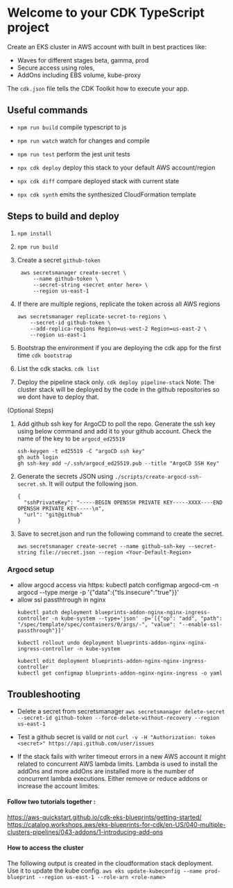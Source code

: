 # Welcome to your CDK TypeScript project

Create an EKS cluster in AWS account with built in best practices like:
- Waves for different stages beta, gamma, prod
- Secure access using roles,
- AddOns including EBS volume, kube-proxy

The `cdk.json` file tells the CDK Toolkit how to execute your app.

## Useful commands

* `npm run build`   compile typescript to js
* `npm run watch`   watch for changes and compile
* `npm run test`    perform the jest unit tests

* `npx cdk deploy`  deploy this stack to your default AWS account/region
* `npx cdk diff`    compare deployed stack with current state
* `npx cdk synth`   emits the synthesized CloudFormation template


## Steps to build and deploy
1. `npm install`
1. `npm run build`
1. Create a secret `github-token`
   ```
    aws secretsmanager create-secret \
        --name github-token \
        --secret-string <secret enter here> \
        --region us-east-1
    ```
1. If there are multiple regions, replicate the token across all AWS regions
    ```
    aws secretsmanager replicate-secret-to-regions \
        --secret-id github-token \
        --add-replica-regions Region=us-west-2 Region=us-east-2 \
        --region us-east-1
    ```


1. Bootstrap the environment if you are deploying the cdk app for the first time
`cdk bootstrap`

1. List the cdk stacks. `cdk list`

1. Deploy the pipeline stack only. `cdk deploy pipeline-stack`
    Note: The cluster stack will be deployed by the code in the github repositories so we dont have to deploy that. 

(Optional Steps)

1. Add github ssh key for ArgoCD to poll the repo.
    Generate the ssh key using below command and add it to your github account. Check the name of the key to be `argocd_ed25519`
      ```
      ssh-keygen -t ed25519 -C "argoCD ssh key"                        
      gh auth login 
      gh ssh-key add ~/.ssh/argocd_ed25519.pub --title "ArgoCD SSH Key"

      ```
1. Generate the secrets JSON using  `./scripts/create-argocd-ssh-secret.sh`. It will output the following json. 

      ```
      {
        "sshPrivateKey": "-----BEGIN OPENSSH PRIVATE KEY-----XXXX----END OPENSSH PRIVATE KEY-----\n",
        "url": "git@github"
      } 
      ```
1. Save to secret.json and run the following command to create the secret. 
    ```
    aws secretsmanager create-secret --name github-ssh-key --secret-string file://secret.json --region <Your-Default-Region>
    ```
### Argocd setup
- allow argocd access via https:
kubectl patch configmap argocd-cm -n argocd --type merge -p '{"data":{"tls.insecure":"true"}}'
- allow ssl passthtrough in nginx
  ```
  kubectl patch deployment blueprints-addon-nginx-nginx-ingress-controller -n kube-system --type='json' -p='[{"op": "add", "path": "/spec/template/spec/containers/0/args/-", "value": "--enable-ssl-passthrough"}]'

  kubectl rollout undo deployment blueprints-addon-nginx-nginx-ingress-controller -n kube-system 

  kubectl edit deployment blueprints-addon-nginx-nginx-ingress-controller
  kubectl get configmap blueprints-addon-nginx-nginx-ingress -o yaml
  ```


## Troubleshooting
- Delete a secret from secretsmanager
`aws secretsmanager delete-secret --secret-id github-token --force-delete-without-recovery --region us-east-1`

- Test a github secret is vaild or not
`curl -v -H "Authorization: token <secret>" https://api.github.com/user/issues`

- If the stack fails with writer timeout errors in a new AWS account it might related to concurrent AWS lambda limits. Lambda is used to install the addOns and more addOns are installed  more is the number of concurrent lambda executions. Either remove or reduce addons or increase the account limites. 

#### Follow two tutorials together :
https://aws-quickstart.github.io/cdk-eks-blueprints/getting-started/
https://catalog.workshops.aws/eks-blueprints-for-cdk/en-US/040-multiple-clusters-pipelines/043-addons/1-introducing-add-ons



#### How to access the cluster
The following output is created in the cloudformation stack deployment. Use it to update the kube config. 
    ```
    aws eks update-kubeconfig --name prod-blueprint --region us-east-1 --role-arn <role-name>
    ```
